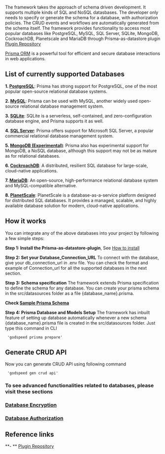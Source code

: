 
 The framework takes the approach of schema driven development. It supports multiple kinds of SQL and NoSQL datasbases. The developer only needs to specify or generate the schema for a database, with authorization policies. The CRUD events and workflows are automatically generated from the schema itself. 
 The framework provides functionality to access most popular databases like PostgreSQL, MySQL, SQL Server, SQLite, MongoDB, CockroachDB, Planetscale and MariaDB through Prisma-as-datastore plugin [Plugin Repository](https://github.com/godspeedsystems/gs-plugins/tree/main/plugins/prisma-as-datastore)

[Prisma ORM](https://www.prisma.io/docs) is a powerful tool for efficient and secure database interactions in web applications. 

## List of currently supported Databases 

**1. [PostgreSQL](PostgreSQL)**: Prisma has strong support for PostgreSQL, one of the most popular open-source relational database systems.

**2. [MySQL](MySQL)**: Prisma can be used with MySQL, another widely used open-source relational database management system.

**3. [SQLite](https://www.prisma.io/docs/orm/overview/databases/sqlite)**: SQLite is a serverless, self-contained, and zero-configuration database engine, and Prisma supports it as well.

**4. [SQL Server](SQLServer)**: Prisma offers support for Microsoft SQL Server, a popular commercial relational database management system.

**5. [MongoDB (Experimental)](MongoDB)**: Prisma also has experimental support for MongoDB, a NoSQL database, although this support may not be as mature as for relational databases.

**6. [CockroachDB](CockroachDB)**: A distributed, resilient SQL database for large-scale, cloud-native applications.

**7. [MariaDB](MariaDB)**: An open-source, high-performance relational database system and MySQL-compatible alternative.

**8. [PlanetScale](PlanetScale)**: PlanetScale is a database-as-a-service platform designed for distributed SQL databases. It provides a managed, scalable, and highly available database solution for modern, cloud-native applications.

## How it works
You can integrate any of the above databases into your project by following a few simple steps:

**Step 1: Install the Prisma-as-datastore-plugin**, See [How to install](../datasources/datasource-plugins/Prisma%20Datasource.md)

**Step 2: Set your Database_Connection_URL** 
To connect with the database, give your db_connection_url in .env file. You can check the format and example of Connection_url for all the supported databases in the next section.

**Step 3: Schema specification**
The framework extends Prisma specification to define the schema for any database. You can create your prisma schema in the src/datasources folder as a file {database_name}.prisma.

**Check [Sample Prisma Schema](../datasources/datasource-plugins/Prisma%20Datasource.md/SamplePrisma)**

**Step 4: Prisma Database and Models Setup**
The framework has inbuilt feature of setting up database automatically whenever a new schema {database_name}.prisma file is created in the src/datasources folder. Just type this command in CLI
```
 'godspeed prisma prepare'
```
## Generate CRUD API
Now you can generate CRUD API using following command
```
 'godspeed gen crud api'
```

### To see advanced functionalities related to databases, please visit these sections

### [Database Encryption](../datasources/datasource-plugins/Prisma%20Datasource.md#database-encryption)

### [Database Authorization](../datasources/datasource-plugins/Prisma%20Datasource.md#database-authorization)


## Reference links
**- ** [Plugin Repository](https://github.com/godspeedsystems/gs-plugins/tree/main/plugins/prisma-as-datastore)   
    